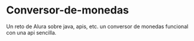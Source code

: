 # Conversor-de-monedas
Un reto de Alura sobre java, apis, etc. un conversor de monedas funcional con una api sencilla.
